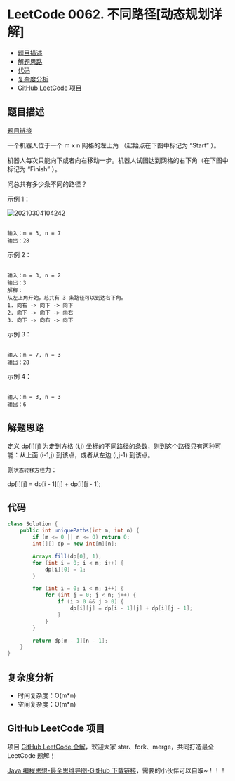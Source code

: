 # LeetCode 0062. 不同路径\[动态规划详解]

* [题目描述](<LeetCode 0062. 不同路径\[动态规划详解].md#题目描述>)
* [解题思路](<LeetCode 0062. 不同路径\[动态规划详解].md#解题思路>)
* [代码](<LeetCode 0062. 不同路径\[动态规划详解].md#代码>)
* [复杂度分析](<LeetCode 0062. 不同路径\[动态规划详解].md#复杂度分析>)
* [GitHub LeetCode 项目](<LeetCode 0062. 不同路径\[动态规划详解].md#github-leetcode-项目>)

## 题目描述

[题目链接](https://leetcode-cn.com/problems/unique-paths/)

一个机器人位于一个 m x n 网格的左上角 （起始点在下图中标记为 “Start” ）。

机器人每次只能向下或者向右移动一步。机器人试图达到网格的右下角（在下图中标记为 “Finish” ）。

问总共有多少条不同的路径？

&#x20;

示例 1：

![20210304104242](http://yano.oss-cn-beijing.aliyuncs.com/blog/20210304104242.png)

```

输入：m = 3, n = 7
输出：28
```

示例 2：

```

输入：m = 3, n = 2
输出：3
解释：
从左上角开始，总共有 3 条路径可以到达右下角。
1. 向右 -> 向下 -> 向下
2. 向下 -> 向下 -> 向右
3. 向下 -> 向右 -> 向下

```

示例 3：

```

输入：m = 7, n = 3
输出：28

```

示例 4：

```

输入：m = 3, n = 3
输出：6
```

## 解题思路

定义 dp\[i]\[j] 为走到方格 (i,j) 坐标的不同路径的条数，则到这个路径只有两种可能：从上面 (i-1,j) 到该点，或者从左边 (i,j-1) 到该点。

则`状态转移方程`为：

dp\[i]\[j] = dp\[i - 1]\[j] + dp\[i]\[j - 1];

## 代码

```java
class Solution {
    public int uniquePaths(int m, int n) {
        if (m <= 0 || n <= 0) return 0;
        int[][] dp = new int[m][n];

        Arrays.fill(dp[0], 1);
        for (int i = 0; i < m; i++) {
            dp[i][0] = 1;
        }

        for (int i = 0; i < m; i++) {
            for (int j = 0; j < n; j++) {
                if (i > 0 && j > 0) {
                    dp[i][j] = dp[i - 1][j] + dp[i][j - 1];
                }
            }
        }

        return dp[m - 1][n - 1];
    }
}
```

## 复杂度分析

* 时间复杂度：O(m\*n)
* 空间复杂度：O(m\*n)

## GitHub LeetCode 项目

项目 [GitHub LeetCode 全解](https://github.com/LjyYano/LeetCode)，欢迎大家 star、fork、merge，共同打造最全 LeetCode 题解！

[Java 编程思想-最全思维导图-GitHub 下载链接](https://github.com/LjyYano/Thinking\_in\_Java\_MindMapping)，需要的小伙伴可以自取\~！！！
